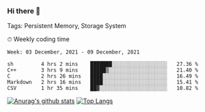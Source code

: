 ### Hi there 👋

Tags: Persistent Memory, Storage System

<!--

[![Anurag's github stats](https://github-readme-stats.vercel.app/api?username=wwyf)](https://github.com/anuraghazra/github-readme-stats)

[![Anurag's github stats](https://github-readme-stats.vercel.app/api?username=wwyf&count_private=true)](https://github.com/anuraghazra/github-readme-stats)


[![Top Langs](https://github-readme-stats.vercel.app/api/top-langs/?username=wwyf&count_private=true&&hide=jupyter%20notebook,html)](https://github.com/anuraghazra/github-readme-stats)



-->


⏱ Weekly coding time

<!--START_SECTION:waka-->
```text
Week: 03 December, 2021 - 09 December, 2021

sh         4 hrs 2 mins    ███████░░░░░░░░░░░░░░░░░░   27.36 % 
C++        3 hrs 9 mins    █████▒░░░░░░░░░░░░░░░░░░░   21.40 % 
C          2 hrs 26 mins   ████░░░░░░░░░░░░░░░░░░░░░   16.49 % 
Markdown   2 hrs 16 mins   ████░░░░░░░░░░░░░░░░░░░░░   15.41 % 
CSV        1 hr 35 mins    ██▓░░░░░░░░░░░░░░░░░░░░░░   10.82 % 
```
<!--END_SECTION:waka-->



[![Anurag's github stats](https://github-readme-stats.vercel.app/api?username=wwyf&count_private=true&show_icons=true&hide_border=true)](https://github.com/anuraghazra/github-readme-stats) [![Top Langs](https://github-readme-stats.vercel.app/api/top-langs/?username=wwyf&count_private=true&hide=jupyter%20notebook,html,OpenEdge%20ABL&langs_count=10&layout=compact&hide_border=true)](https://github.com/anuraghazra/github-readme-stats)

<!--

[![willianrod's wakatime stats](https://github-readme-stats.vercel.app/api/wakatime?username=wwyf)](https://github.com/anuraghazra/github-readme-stats)


-->
